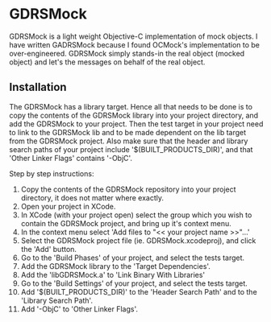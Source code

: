 GDRSMock 
========

GDRSMock is a light weight Objective-C implementation of mock objects. I have
written GADRSMock because I found OCMock's implementation to be over-engineered.
GDRSMock simply stands-in the real object (mocked object) and let's the messages
on behalf of the real object.


Installation
-----------

The GDRSMock has a library target. Hence all that needs to be done is to copy
the contents of the GDRSMock library into your project directory, and add the
GDRSMock to your project. Then the test target in your project need to link to
the GDRSMock lib and to be made dependent on the lib target from the GDRSMock
project. Also make sure that the header and library search paths of your project
include '$(BUILT_PRODUCTS_DIR)', and that 'Other Linker Flags' contains '-ObjC'.

Step by step instructions:

1.	Copy the contents of the GDRSMock repository into your project directory, it
	does not matter where exactly. 
1.	Open your project in XCode. 
1.	In XCode (with your project open) select the group which you wish to contain
	the GDRSMock project, and bring up it's context menu. 
1.	In the context menu select 'Add files to "<< your project name >>"...' 
1.	Select the GDRSMock project file (ie. GDRSMock.xcodeproj), and click the 'Add'
	button. 
1.	Go to the 'Build Phases' of your project, and select the tests target.
1.	Add the GDRSMock library to the 'Target Dependencies'.
1.	Add the 'libGDRSMock.a' to 'Link Binary With Libraries'
1.	Go to the 'Build Settings' of your project, and select the tests target.
1.	Add '$(BUILT_PRODUCTS_DIR)' to the 'Header Search Path' and to the 'Library Search Path'.
1. 	Add '-ObjC' to 'Other Linker Flags'.



